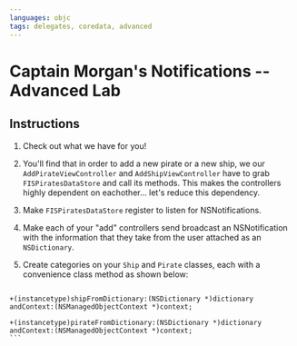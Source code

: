 ```yaml
---
languages: objc
tags: delegates, coredata, advanced
---
```


# Captain Morgan's Notifications -- Advanced Lab

## Instructions

  1. Check out what we have for you!
  2. You'll find that in order to add a new pirate or a new ship, we our
     `AddPirateViewController` and `AddShipViewController` have to grab
     `FISPiratesDataStore` and call its methods. This makes the controllers
     highly dependent on eachother... let's reduce this dependency.
  3. Make `FISPiratesDataStore` register to listen for NSNotifications.
  4. Make each of your "add" controllers send broadcast an NSNotification with the
     information that they take from the user attached as an `NSDictionary`.
  5. Create categories on your `Ship` and `Pirate` classes, each with a
     convenience class method as shown below:

     ```objc
    +(instancetype)shipFromDictionary:(NSDictionary *)dictionary
    andContext:(NSManagedObjectContext *)context;

    +(instancetype)pirateFromDictionary:(NSDictionary *)dictionary
    andContext:(NSManagedObjectContext *)context;
    ```
